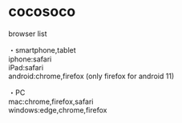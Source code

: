 # cocosoco

browser list

・smartphone,tablet <br>
iphone:safari <br>
iPad:safari <br>
android:chrome,firefox (only firefox for android 11)<br>

・PC <br>
mac:chrome,firefox,safari <br>
windows:edge,chrome,firefox <br>
